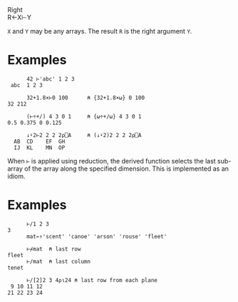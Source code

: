 <div class="heading">
  <div class="name">Right</div>
  <div class="command">R←X⊢Y</div>
</div>

`X` and `Y` may be any arrays. The result `R` is the right argument `Y`.

# Examples
```apl
      42 ⊢'abc' 1 2 3
 abc  1 2 3
```
```apl
      32+1.8×⊢0 100      ⍝ {32+1.8×⍵} 0 100
32 212

```
```apl
      (⊢÷+/) 4 3 0 1     ⍝ {⍵÷+/⍵} 4 3 0 1
0.5 0.375 0 0.125

      ↓⍣2⊢2 2 2 2⍴⎕A     ⍝ (↓⍣2)2 2 2 2⍴⎕A
  AB  CD    EF  GH  
  IJ  KL    MN  OP  

```

When `⊢` is applied using reduction, the derived function selects the last sub-array of the array along the specified dimension. This is implemented as an idiom.

# Examples
```apl
      ⊢/1 2 3
3
      mat←↑'scent' 'canoe' 'arson' 'rouse' 'fleet'

      ⊢⌿mat  ⍝ last row                           
fleet
      ⊢/mat  ⍝ last column
tenet
 
      ⊢/[2]2 3 4⍴⍳24 ⍝ last row from each plane
 9 10 11 12
21 22 23 24
```
